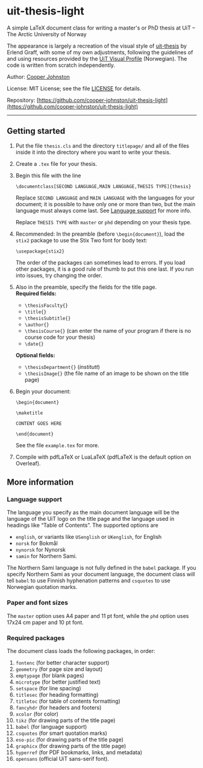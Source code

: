 # uit-thesis-light

A simple LaTeX document class for writing a master's or PhD thesis at UiT – The Arctic University of Norway

The appearance is largely a recreation of the visual style of [uit-thesis](https://github.com/egraff/uit-thesis/) by Erlend Graff, with some of my own adjustments, following the guidelines of and using resources provided by the [UiT Visual Profile](https://uit.no/ansatte/grafiskprofil) (Norwegian). The code is written from scratch independently.

Author: [Cooper Johnston](https://cooper-johnston.github.io)

License: MIT License; see the file [LICENSE](https://raw.githubusercontent.com/cooper-johnston/uit-thesis-light/refs/heads/main/LICENSE) for details.

Repository: [https://github.com/cooper-johnston/uit-thesis-light](https://github.com/cooper-johnston/uit-thesis-light)

---

## Getting started

1. Put the file ``thesis.cls`` and the directory ``titlepage/`` and all of the files inside it into the directory where you want to write your thesis.
2. Create a ``.tex`` file for your thesis.
3. Begin this file with the line
    ```
    \documentclass[SECOND LANGUAGE,MAIN LANGUAGE,THESIS TYPE]{thesis}
    ```

    Replace ``SECOND LANGUAGE`` and ``MAIN LANGUAGE`` with the languages for your document; it is possible to have only one or more than two, but the main language must always come last. See [Language support](#language-support) for more info.
    
    Replace ``THESIS TYPE`` with ``master`` or ``phd`` depending on your thesis type.
4. Recommended: In the preamble (before ``\begin{document}``), load the ``stix2`` package to use the Stix Two font for body text:
    ```
    \usepackage{stix2}
    ```

    The order of the packages can sometimes lead to errors. If you load other packages, it is a good rule of thumb to put this one last. If you run into issues, try changing the order.
5. Also in the preamble, specify the fields for the title page.  
    **Required fields:**
    * ``\thesisFaculty{}``
    * ``\title{}``
    * ``\thesisSubtitle{}``
    * ``\author{}``
    * ``\thesisCourse{}`` (can enter the name of your program if there is no course code for your thesis)
    * ``\date{}``

    **Optional fields:**
    * ``\thesisDepartment{}`` (*institutt*)
    * ``\thesisImage{}`` (the file name of an image to be shown on the title page)
6. Begin your document:
    ```
    \begin{document}

    \maketitle

    CONTENT GOES HERE

    \end{document}
    ```

    See the file ``example.tex`` for more.
7. Compile with pdfLaTeX or LuaLaTeX (pdfLaTeX is the default option on Overleaf).

## More information

### Language support

The language you specify as the main document language will be the language of the UiT logo on the title page and the language used in headings like “Table of Contents”. The supported options are
* ``english``, or variants like ``USenglish`` or ``UKenglish``, for English
* ``norsk`` for Bokmål
* ``nynorsk`` for Nynorsk
* ``samin`` for Northern Sami.

The Northern Sami language is not fully defined in the ``babel`` package. If you specify Northern Sami as your document language, the document class will tell ``babel`` to use Finnish hyphenation patterns and ``csquotes`` to use Norwegian quotation marks.

### Paper and font sizes

The ``master`` option uses A4 paper and 11 pt font, while the ``phd`` option uses 17x24 cm paper and 10 pt font.

### Required packages

The document class loads the following packages, in order:
1. ``fontenc`` (for better character support)
2. ``geometry`` (for page size and layout)
3. ``emptypage`` (for blank pages)
4. ``microtype`` (for better justified text)
5. ``setspace`` (for line spacing)
6. ``titlesec`` (for heading formatting)
7. ``titletoc`` (for table of contents formatting)
8. ``fancyhdr`` (for headers and footers)
9. ``xcolor`` (for color)
10. ``tikz`` (for drawing parts of the title page)
11. ``babel`` (for language support)
12. ``csquotes`` (for smart quotation marks)
13. ``eso-pic`` (for drawing parts of the title page)
14. ``graphicx`` (for drawing parts of the title page)
15. ``hyperref`` (for PDF bookmarks, links, and metadata)
16. ``opensans`` (official UiT sans-serif font).